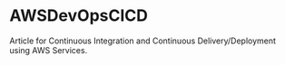 # AWSDevOpsCICD


Article for Continuous Integration and Continuous Delivery/Deployment using AWS Services.




